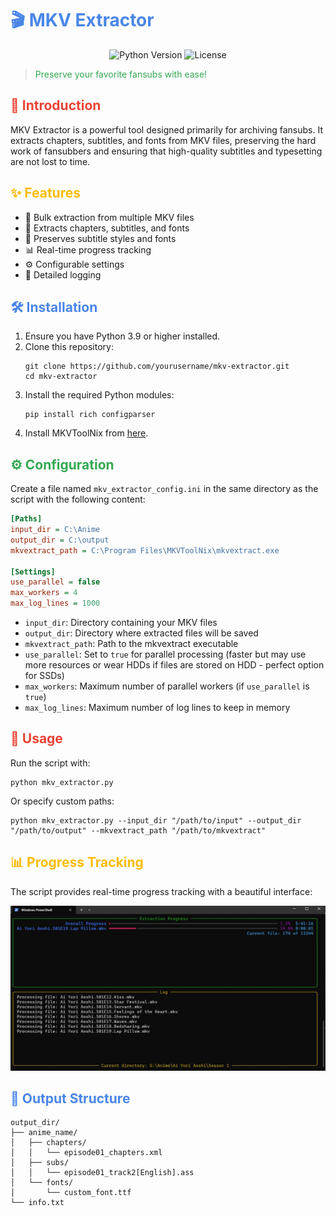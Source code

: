 # <span style="color: #4a86e8;">🎬 MKV Extractor</span>

<div align="center">
  <img src="https://img.shields.io/badge/python-3.9+-blue.svg" alt="Python Version">
  <img src="https://img.shields.io/badge/license-MIT-green.svg" alt="License">
</div>


> <span style="color: #34a853;">Preserve your favorite fansubs with ease!</span>

## <span style="color: #ea4335;">🚀 Introduction</span>

MKV Extractor is a powerful tool designed primarily for archiving fansubs. It extracts chapters, subtitles, and fonts from MKV files, preserving the hard work of fansubbers and ensuring that high-quality subtitles and typesetting are not lost to time.

## <span style="color: #fbbc05;">✨ Features</span>

- 📂 Bulk extraction from multiple MKV files
- 📑 Extracts chapters, subtitles, and fonts
- 🎨 Preserves subtitle styles and fonts
- 📊 Real-time progress tracking
- ⚙️ Configurable settings
- 📝 Detailed logging

## <span style="color: #4a86e8;">🛠️ Installation</span>

1. Ensure you have Python 3.9 or higher installed.
2. Clone this repository:
   ```
   git clone https://github.com/yourusername/mkv-extractor.git
   cd mkv-extractor
   ```
3. Install the required Python modules:
   ```
   pip install rich configparser
   ```
4. Install MKVToolNix from [here](https://mkvtoolnix.download/).

## <span style="color: #34a853;">⚙️ Configuration</span>

Create a file named `mkv_extractor_config.ini` in the same directory as the script with the following content:

```ini
[Paths]
input_dir = C:\Anime
output_dir = C:\output
mkvextract_path = C:\Program Files\MKVToolNix\mkvextract.exe

[Settings]
use_parallel = false
max_workers = 4
max_log_lines = 1000
```

- `input_dir`: Directory containing your MKV files
- `output_dir`: Directory where extracted files will be saved
- `mkvextract_path`: Path to the mkvextract executable
- `use_parallel`: Set to `true` for parallel processing (faster but may use more resources or wear HDDs if files are stored on HDD - perfect option for SSDs)
- `max_workers`: Maximum number of parallel workers (if `use_parallel` is `true`)
- `max_log_lines`: Maximum number of log lines to keep in memory

## <span style="color: #ea4335;">🚀 Usage</span>

Run the script with:

```
python mkv_extractor.py
```

Or specify custom paths:

```
python mkv_extractor.py --input_dir "/path/to/input" --output_dir "/path/to/output" --mkvextract_path "/path/to/mkvextract"
```

## <span style="color: #fbbc05;">📊 Progress Tracking</span>

The script provides real-time progress tracking with a beautiful interface:

<p align="center">
  <img src="assets/Interface.jpg" alt="Progress Tracking" width="600">
</p>

## <span style="color: #4a86e8;">📁 Output Structure</span>

```
output_dir/
├── anime_name/
│   ├── chapters/
│   │   └── episode01_chapters.xml
│   ├── subs/
│   │   └── episode01_track2[English].ass
│   └── fonts/
│       └── custom_font.ttf
└── info.txt
```


